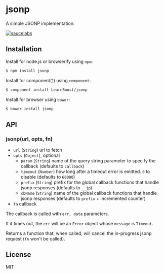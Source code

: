 
# jsonp

A simple JSONP implementation.

[![saucelabs][saucelabs-image]][saucelabs-url]

## Installation

Install for node.js or browserify using `npm`:

``` bash
$ npm install jsonp
```

Install for component(1) using `component`:

``` bash
$ component install LearnBoost/jsonp
```

Install for browser using `bower`:

``` bash
$ bower install jsonp
```

## API

### jsonp(url, opts, fn)

- `url` (`String`) url to fetch
- `opts` (`Object`), optional
  - `param` (`String`) name of the query string parameter to specify
    the callback (defaults to `callback`)
  - `timeout` (`Number`) how long after a timeout error is emitted. `0` to
    disable (defaults to `60000`)
  - `prefix` (`String`) prefix for the global callback functions that
    handle jsonp responses (defaults to `__jp`)
  - `cbName` (`String`) name of the global callback functions that
    handle jsonp responses (defaults to `prefix` + incremented counter)
- `fn` callback

The callback is called with `err, data` parameters.

If it times out, the `err` will be an `Error` object whose `message` is
`Timeout`.

Returns a function that, when called, will cancel the in-progress jsonp request
(`fn` won't be called).

## License

MIT

[saucelabs-image]: https://saucelabs.com/browser-matrix/jsonp.svg
[saucelabs-url]: https://saucelabs.com/u/jsonp
